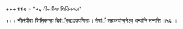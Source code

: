 +++
title = "५६ नीलग्रीवाः शितिकण्ठा"

+++
नील॑ग्रीवाः शिति॒कण्ठा॒ दिव॑ँरु॒द्राऽउप॑श्रिताः। तेषा॑ँ सहस्रयोज॒नेऽव॒ धन्वा॑नि तन्मसि ॥५६ ॥